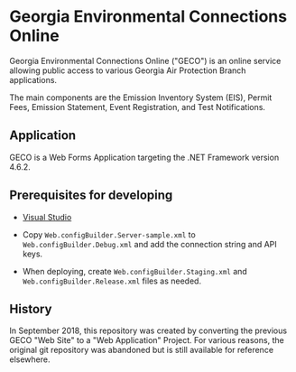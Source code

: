 # Georgia Environmental Connections Online

Georgia Environmental Connections Online ("GECO") is an online service allowing public access to various Georgia Air Protection Branch applications.

The main components are the Emission Inventory System (EIS), Permit Fees, Emission Statement, Event Registration, and Test Notifications.

## Application

GECO is a Web Forms Application targeting the .NET Framework version 4.6.2.

## Prerequisites for developing

* [Visual Studio](https://www.visualstudio.com/)

* Copy `Web.configBuilder.Server-sample.xml` to `Web.configBuilder.Debug.xml` and add the connection string and API keys.

* When deploying, create `Web.configBuilder.Staging.xml` and `Web.configBuilder.Release.xml` files as needed.

## History

In September 2018, this repository was created by converting the previous GECO "Web Site" to a "Web Application" Project. For various reasons, the original git repository was abandoned but is still available for reference elsewhere.
